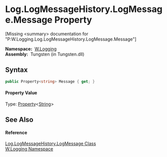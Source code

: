 Log.LogMessageHistory.LogMessage.Message Property
=================================================
  
[Missing &lt;summary> documentation for "P:W.Logging.Log.LogMessageHistory.LogMessage.Message"]


  **Namespace:**  [W.Logging][1]  
  **Assembly:**  Tungsten (in Tungsten.dll)

Syntax
------

```csharp
public Property<string> Message { get; }
```

#### Property Value
Type: [Property][2]&lt;[String][3]>

See Also
--------

#### Reference
[Log.LogMessageHistory.LogMessage Class][4]  
[W.Logging Namespace][1]  

[1]: ../README.md
[2]: ../../W/Property_1/README.md
[3]: http://msdn.microsoft.com/en-us/library/s1wwdcbf
[4]: README.md